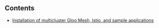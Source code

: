 ## Contents
* [Installation of multicluster Gloo Mesh, Istio, and sample applications](./installation-notes/)
